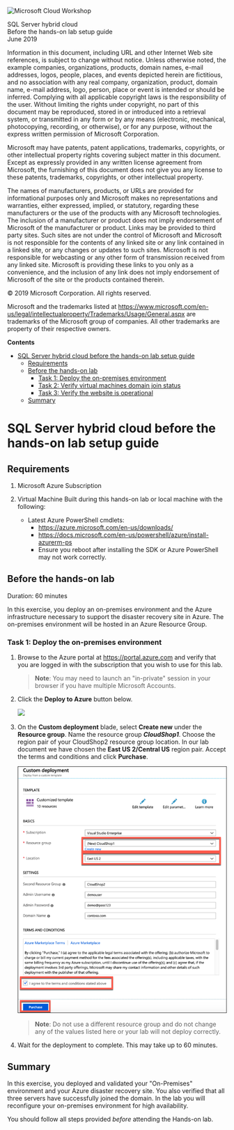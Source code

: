 ![Microsoft Cloud Workshop](https://github.com/Microsoft/MCW-Template-Cloud-Workshop/raw/master/Media/ms-cloud-workshop.png "Microsoft Cloud Workshop")

<div class="MCWHeader1">
SQL Server hybrid cloud
</div>

<div class="MCWHeader2">
Before the hands-on lab setup guide
</div>

<div class="MCWHeader3">
June 2019
</div>


Information in this document, including URL and other Internet Web site references, is subject to change without notice. Unless otherwise noted, the example companies, organizations, products, domain names, e-mail addresses, logos, people, places, and events depicted herein are fictitious, and no association with any real company, organization, product, domain name, e-mail address, logo, person, place or event is intended or should be inferred. Complying with all applicable copyright laws is the responsibility of the user. Without limiting the rights under copyright, no part of this document may be reproduced, stored in or introduced into a retrieval system, or transmitted in any form or by any means (electronic, mechanical, photocopying, recording, or otherwise), or for any purpose, without the express written permission of Microsoft Corporation.

Microsoft may have patents, patent applications, trademarks, copyrights, or other intellectual property rights covering subject matter in this document. Except as expressly provided in any written license agreement from Microsoft, the furnishing of this document does not give you any license to these patents, trademarks, copyrights, or other intellectual property.

The names of manufacturers, products, or URLs are provided for informational purposes only and Microsoft makes no representations and warranties, either expressed, implied, or statutory, regarding these manufacturers or the use of the products with any Microsoft technologies. The inclusion of a manufacturer or product does not imply endorsement of Microsoft of the manufacturer or product. Links may be provided to third party sites. Such sites are not under the control of Microsoft and Microsoft is not responsible for the contents of any linked site or any link contained in a linked site, or any changes or updates to such sites. Microsoft is not responsible for webcasting or any other form of transmission received from any linked site. Microsoft is providing these links to you only as a convenience, and the inclusion of any link does not imply endorsement of Microsoft of the site or the products contained therein.

© 2019 Microsoft Corporation. All rights reserved.

Microsoft and the trademarks listed at <https://www.microsoft.com/en-us/legal/intellectualproperty/Trademarks/Usage/General.aspx> are trademarks of the Microsoft group of companies. All other trademarks are property of their respective owners.

**Contents**

- [SQL Server hybrid cloud before the hands-on lab setup guide](#sql-server-hybrid-cloud-before-the-hands-on-lab-setup-guide)
  - [Requirements](#requirements)
  - [Before the hands-on lab](#before-the-hands-on-lab)
    - [Task 1: Deploy the on-premises environment](#task-1-deploy-the-on-premises-environment)
    - [Task 2: Verify virtual machines domain join status](#task-2-verify-virtual-machines-domain-join-status)
    - [Task 3: Verify the website is operational](#task-3-verify-the-website-is-operational)
  - [Summary](#summary)

# SQL Server hybrid cloud before the hands-on lab setup guide 

## Requirements

1.  Microsoft Azure Subscription

2.  Virtual Machine Built during this hands-on lab or local machine with the following:

    - Latest Azure PowerShell cmdlets:
        - <https://azure.microsoft.com/en-us/downloads/>
        - <https://docs.microsoft.com/en-us/powershell/azure/install-azurerm-ps>
        - Ensure you reboot after installing the SDK or Azure PowerShell may not work correctly.

## Before the hands-on lab

Duration: 60 minutes

In this exercise, you deploy an on-premises environment and the Azure infrastructure necessary to support the disaster recovery site in Azure. The on-premises environment will be hosted in an Azure Resource Group.

### Task 1: Deploy the on-premises environment

1. Browse to the Azure portal at <https://portal.azure.com> and verify that you are logged in with the subscription that you wish to use for this lab.

    >**Note**: You may need to launch an \"in-private\" session in your browser if you have multiple Microsoft Accounts.




2. Click the **Deploy to Azure** button below.

    <a href="https://portal.azure.com/#create/Microsoft.Template/uri/https%3A%2F%2Fraw.githubusercontent.com%2Fopsgility%2Fcw-sql-hybrid-cloud%2Fmaster%2Fazure-deploy.json" rel="nofollow">
    <img src="https://camo.githubusercontent.com/9285dd3998997a0835869065bb15e5d500475034/687474703a2f2f617a7572656465706c6f792e6e65742f6465706c6f79627574746f6e2e706e67" data-canonical-src="http://azuredeploy.net/deploybutton.png" style="max-width:100%;"></a>

8. On the **Custom deployment** blade, select **Create new** under the **Resource group**. Name the resource group ***CloudShop1***. Choose the region pair of your CloudShop2 resource group location. In our lab document we have chosen the **East US 2/Central US** region pair. Accept the terms and conditions and click **Purchase**.

    ![The Azure custom deployments blade is shown. The setting for resource group has been changed to CloudShop1 and the I agree to the terms and conditions stated above checkbox has been checked. All other values have been left at the defaults.](images/before-the-hands-on-lab/2019-03-25-21-15-05.png "Custom deployment blade")

    > **Note**: Do not use a different resource group and do not change any of the values listed here or your lab will not deploy correctly.

9. Wait for the deployment to complete. This may take up to 60 minutes.


## Summary

In this exercise, you deployed and validated your "On-Premises" environment and your Azure disaster recovery site. You also verified that all three servers have successfully joined the domain. In the lab you will reconfigure your on-premises environment for high availability.

You should follow all steps provided *before* attending the Hands-on lab.

